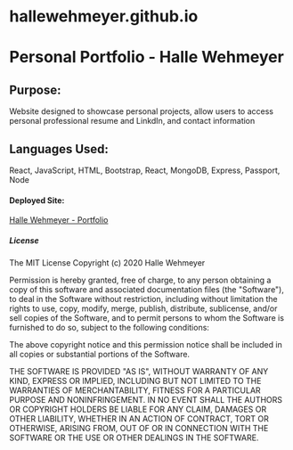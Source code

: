 # hallewehmeyer.github.io
# Personal Portfolio - Halle Wehmeyer

## Purpose:
Website designed to showcase personal projects, allow users to access personal professional resume and LinkdIn, and contact information 


## Languages Used:
React, JavaScript, HTML, Bootstrap, React, MongoDB, Express, Passport, Node



#### Deployed Site:
<a href="https://hallewehmeyer.github.io/">Halle Wehmeyer - Portfolio</a>

##### License
The MIT License
Copyright (c) 2020 Halle Wehmeyer

Permission is hereby granted, free of charge, to any person obtaining a copy of this software and associated documentation files (the "Software"), to deal in the Software without restriction, including without limitation the rights to use, copy, modify, merge, publish, distribute, sublicense, and/or sell copies of the Software, and to permit persons to whom the Software is furnished to do so, subject to the following conditions:

The above copyright notice and this permission notice shall be included in all copies or substantial portions of the Software.

THE SOFTWARE IS PROVIDED "AS IS", WITHOUT WARRANTY OF ANY KIND, EXPRESS OR IMPLIED, INCLUDING BUT NOT LIMITED TO THE WARRANTIES OF MERCHANTABILITY, FITNESS FOR A PARTICULAR PURPOSE AND NONINFRINGEMENT. IN NO EVENT SHALL THE AUTHORS OR COPYRIGHT HOLDERS BE LIABLE FOR ANY CLAIM, DAMAGES OR OTHER LIABILITY, WHETHER IN AN ACTION OF CONTRACT, TORT OR OTHERWISE, ARISING FROM, OUT OF OR IN CONNECTION WITH THE SOFTWARE OR THE USE OR OTHER DEALINGS IN THE SOFTWARE.
